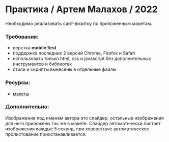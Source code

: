 # Практика / Артем Малахов / 2022

Необходимо реализовать сайт-визитку по приложенным макетам.

### Требования:
- верстка **mobile first**
- поддержка последних 2 версий Chrome, Firefox и Safari
- использовать только html, css и javascript без дополнительных инструментов и библиотек
- стили и скрипты вынесены в отдельные файлы

### Ресурсы:
- [макеты](https://www.figma.com/file/i9Mk1yqSK4JWUktFdZmz4D/2022-Artem-Malahov)

### Дополнительно:

Изображение под именем автора это слайдер, остальные изображения для него приложены так же в макете. Слайдер автоматически листает изображения каждые 5 секунд, при ховере/таче автоматическое пролистование приостанавливается.